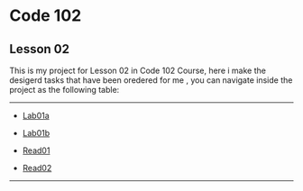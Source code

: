 # Code 102
## Lesson 02 

This is my project for Lesson 02 in Code 102 Course, here i make the desigerd tasks that have been oredered for me ,
you can navigate inside the project as the following table:

___
* [Lab01a](https://github.com/Jehadabuawwad/reading-notes/blob/main/Lab01a.md)

* [Lab01b](https://github.com/Jehadabuawwad/reading-notes/blob/main/Lab01b.md)

* [Read01](https://github.com/Jehadabuawwad/reading-notes/blob/main/read01.md)

* [Read02](https://github.com/Jehadabuawwad/reading-notes/blob/main/read02.md)
___

